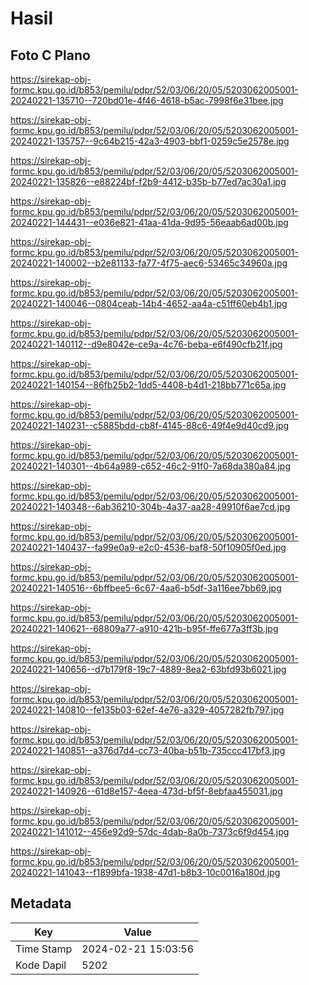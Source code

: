 # Hasil

## Foto C Plano

https://sirekap-obj-formc.kpu.go.id/b853/pemilu/pdpr/52/03/06/20/05/5203062005001-20240221-135710--720bd01e-4f46-4618-b5ac-7998f6e31bee.jpg

https://sirekap-obj-formc.kpu.go.id/b853/pemilu/pdpr/52/03/06/20/05/5203062005001-20240221-135757--9c64b215-42a3-4903-bbf1-0259c5e2578e.jpg

https://sirekap-obj-formc.kpu.go.id/b853/pemilu/pdpr/52/03/06/20/05/5203062005001-20240221-135826--e88224bf-f2b9-4412-b35b-b77ed7ac30a1.jpg

https://sirekap-obj-formc.kpu.go.id/b853/pemilu/pdpr/52/03/06/20/05/5203062005001-20240221-144431--e036e821-41aa-41da-9d95-56eaab6ad00b.jpg

https://sirekap-obj-formc.kpu.go.id/b853/pemilu/pdpr/52/03/06/20/05/5203062005001-20240221-140002--b2e81133-fa77-4f75-aec6-53465c34960a.jpg

https://sirekap-obj-formc.kpu.go.id/b853/pemilu/pdpr/52/03/06/20/05/5203062005001-20240221-140046--0804ceab-14b4-4652-aa4a-c51ff60eb4b1.jpg

https://sirekap-obj-formc.kpu.go.id/b853/pemilu/pdpr/52/03/06/20/05/5203062005001-20240221-140112--d9e8042e-ce9a-4c76-beba-e6f490cfb21f.jpg

https://sirekap-obj-formc.kpu.go.id/b853/pemilu/pdpr/52/03/06/20/05/5203062005001-20240221-140154--86fb25b2-1dd5-4408-b4d1-218bb771c65a.jpg

https://sirekap-obj-formc.kpu.go.id/b853/pemilu/pdpr/52/03/06/20/05/5203062005001-20240221-140231--c5885bdd-cb8f-4145-88c6-49f4e9d40cd9.jpg

https://sirekap-obj-formc.kpu.go.id/b853/pemilu/pdpr/52/03/06/20/05/5203062005001-20240221-140301--4b64a989-c652-46c2-91f0-7a68da380a84.jpg

https://sirekap-obj-formc.kpu.go.id/b853/pemilu/pdpr/52/03/06/20/05/5203062005001-20240221-140348--6ab36210-304b-4a37-aa28-49910f6ae7cd.jpg

https://sirekap-obj-formc.kpu.go.id/b853/pemilu/pdpr/52/03/06/20/05/5203062005001-20240221-140437--fa99e0a9-e2c0-4536-baf8-50f10905f0ed.jpg

https://sirekap-obj-formc.kpu.go.id/b853/pemilu/pdpr/52/03/06/20/05/5203062005001-20240221-140516--6bffbee5-6c67-4aa6-b5df-3a116ee7bb69.jpg

https://sirekap-obj-formc.kpu.go.id/b853/pemilu/pdpr/52/03/06/20/05/5203062005001-20240221-140621--68809a77-a910-421b-b95f-ffe677a3ff3b.jpg

https://sirekap-obj-formc.kpu.go.id/b853/pemilu/pdpr/52/03/06/20/05/5203062005001-20240221-140656--d7b179f8-19c7-4889-8ea2-63bfd93b6021.jpg

https://sirekap-obj-formc.kpu.go.id/b853/pemilu/pdpr/52/03/06/20/05/5203062005001-20240221-140810--fe135b03-62ef-4e76-a329-4057282fb797.jpg

https://sirekap-obj-formc.kpu.go.id/b853/pemilu/pdpr/52/03/06/20/05/5203062005001-20240221-140851--a376d7d4-cc73-40ba-b51b-735ccc417bf3.jpg

https://sirekap-obj-formc.kpu.go.id/b853/pemilu/pdpr/52/03/06/20/05/5203062005001-20240221-140926--61d8e157-4eea-473d-bf5f-8ebfaa455031.jpg

https://sirekap-obj-formc.kpu.go.id/b853/pemilu/pdpr/52/03/06/20/05/5203062005001-20240221-141012--456e92d9-57dc-4dab-8a0b-7373c6f9d454.jpg

https://sirekap-obj-formc.kpu.go.id/b853/pemilu/pdpr/52/03/06/20/05/5203062005001-20240221-141043--f1899bfa-1938-47d1-b8b3-10c0016a180d.jpg


## Metadata

| Key        | Value               |
| ---------- | ------------------- |
| Time Stamp | 2024-02-21 15:03:56 |
| Kode Dapil | 5202                |



